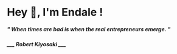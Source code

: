 <h1 title="head"> Hey 👋, I'm Endale !</h1>

**<h5><i>" When times are bad is when the real entrepreneurs emerge. "</i></h5>**

*<b>___ Robert Kiyosaki ___</b>*
